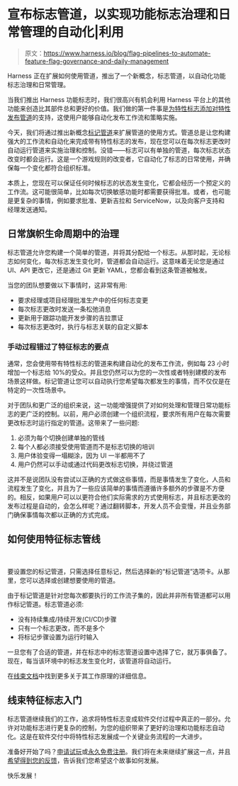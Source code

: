 # 宣布标志管道，以实现功能标志治理和日常管理的自动化|利用

> 原文：<https://www.harness.io/blog/flag-pipelines-to-automate-feature-flag-governance-and-daily-management>

Harness 正在扩展如何使用管道，推出了一个新概念，标志管道，以自动化功能标志治理和日常管理。

当我们推出 Harness 功能标志时，我们很高兴有机会利用 Harness 平台上的其他功能来创造比其部件总和更好的价值。我们做的第一件事是[为特性标志添加对特性发布管道](https://docs.harness.io/article/4r53zx73pv-build-feature-flag-pipeline)的支持，这使用户能够自动化发布工作流和策略实施。

今天，我们将通过推出新概念[标记管道](https://docs.harness.io/article/sjzsn4etz9-default-pipeline-ff)来扩展管道的使用方式。管道总是让您构建强大的工作流和自动化来完成带有特性标志的发布，现在您可以在每次标志更改时自动运行管道来实施治理和控制。没错——标志可以有单独的管道，每次标志状态改变时都会运行。这是一个游戏规则的改变者，它自动化了标志的日常使用，并确保每一个变化都符合组织标准。

本质上，您现在可以保证任何时候标志的状态发生变化，它都会经历一个预定义的工作流。这可能很简单，比如每次切换敏感功能时都需要获得批准。或者，也可能是更复杂的事情，例如要求批准、更新吉拉和 ServiceNow，以及向客户支持和经理发送通知。

## 日常旗帜生命周期中的治理

标志管道允许您构建一个简单的管道，并将其分配给一个标志。从那时起，无论标志如何变化，每次标志发生变化时，管道都会自动运行。这意味着无论您是通过 UI、API 更改它，还是通过 Git 更新 YAML，您都会看到这条管道被触发。

当您的团队想要做以下事情时，这非常有用:

*   要求经理或项目经理批准生产中的任何标志变更
*   每次标志更改时发送一条松弛消息
*   更新用于跟踪功能开发步骤的吉拉票证
*   每次标志更改时，执行与标志关联的自定义脚本

### 手动过程错过了特征标志的要点

通常，您会使用带有特性标志的管道来构建自动化的发布工作流，例如每 23 小时增加一个标志给 10%的受众。并且您仍然可以为您的一次性或者特别建模的发布场景这样做。标记管道让您可以自动执行您希望每次都发生的事情，而不仅仅是在特定的一次性场景中。

对于团队和更广泛的组织来说，这一功能增强提供了对如何处理和管理日常功能标志的更广泛的控制。以前，用户必须创建一个组织流程，要求所有用户在每次需要更改标志时运行指定的管道。这带来了一些问题:

1.  必须为每个切换创建单独的管线
2.  每个人都必须接受使用管道而不是标志切换的培训
3.  用户体验变得一塌糊涂，因为 UI 一半都用不了
4.  用户仍然可以手动或通过代码更改标志切换，并绕过管道

这并不是说团队没有尝试以正确的方式做这些事情，而是事情发生了变化，人员和流程发生了变化，并且为了一些应该简单的事情而遵循许多额外的步骤是不方便的。相反，如果用户可以以更符合他们实际需求的方式使用标志，并且标志更改的发布过程是自动的，会怎么样呢？通过翻转脚本，开发人员不会变慢，并且业务部门确保事情每次都以正确的方式完成。

## 如何使用特征标志管线

‍

要设置您的标记管道，只需选择任意标记，然后选择新的“标记管道”选项卡。从那里，您可以选择或创建想要使用的管道。

由于标记管道是针对您每次都要执行的工作流子集的，因此并非所有管道都可以用作标记管道。标志管道必须:

*   没有持续集成/持续开发(CI/CD)步骤
*   只有一个标志更改，而不是多个
*   将标记步骤设置为运行时输入

一旦您有了合适的管道，并在标志中的标志管道设置中选择了它，就万事俱备了。现在，每当该环境中的标志发生变化时，该管道将自动运行。

在[线束文档](https://docs.harness.io/article/sjzsn4etz9-default-pipeline-ff)中找到更多关于其工作原理的详细信息。

## 线束特征标志入门

标志管道继续我们的工作，追求将特性标志变成软件交付过程中真正的一部分。允许对功能标志进行更复杂的控制，为您的组织带来了更好的治理和功能标志自动化。这是在软件交付中将特性标志发展成一个关键业务流程的一大进步。

准备好开始了吗？[申请试玩](https://harness.io/demo/feature-flag)或[永久免费注册](https://app.harness.io/auth/#/signup/?module=cf)。我们将在未来继续扩展这一点，并且[希望得到您的反馈](mailto:ethan.jones@harness.io)，告诉我们您希望这个故事如何发展。

快乐发展！